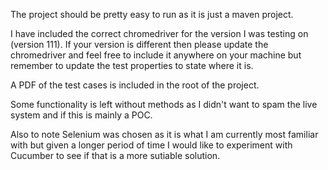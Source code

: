 The project should be pretty easy to run as it is just a maven project.

I have included the correct chromedriver for the version I was testing on (version 111). If your version is different then please update the chromedriver and feel free to include it anywhere on your machine but remember to update the test properties to state where it is.

A PDF of the test cases is included in the root of the project. 

Some functionality is left without methods as I didn't want to spam the live system and if this is mainly a POC.

Also to note Selenium was chosen as it is what I am currently most familiar with but given a longer period of time I would like to experiment with Cucumber to see if that is a more sutiable solution. 

